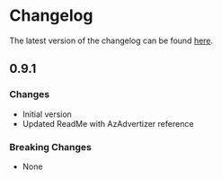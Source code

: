 # Changelog

The latest version of the changelog can be found [here](https://github.com/Azure/bicep-registry-modules/blob/main/avm/res/purview/account/CHANGELOG.md).

## 0.9.1

### Changes

- Initial version
- Updated ReadMe with AzAdvertizer reference

### Breaking Changes

- None

